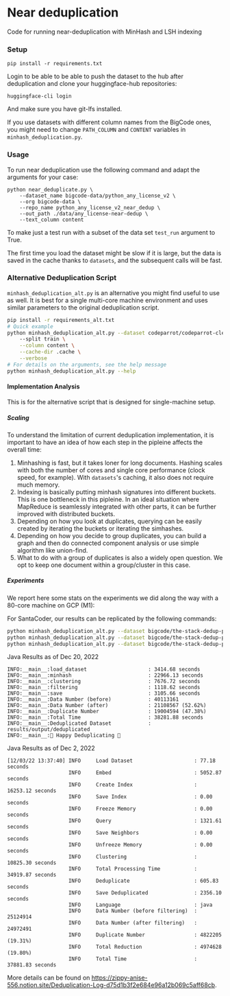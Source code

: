 # Near deduplication

Code for running near-deduplication with MinHash and LSH indexing

### Setup

````
pip install -r requirements.txt
````

Login to be able to be able to push the dataset to the hub after deduplication and clone your huggingface-hub repositories:

````
huggingface-cli login
````

And make sure you have git-lfs installed.

If you use datasets with different column names from the BigCode ones, you might need to change `PATH_COLUMN` and `CONTENT` variables in `minhash_deduplication.py`.

### Usage

To run near deduplication use the following command and adapt the arguments for your case:

````
python near_deduplicate.py \
    --dataset_name bigcode-data/python_any_license_v2 \
    --org bigcode-data \
    --repo_name python_any_license_v2_near_dedup \
    --out_path ./data/any_license-near-dedup \
    --text_column content 
````

To make just a test run with a subset of the data set `test_run` argument to True.

The first time you load the dataset might be slow if it is large, but the data is saved in the cache thanks to `datasets`, and the subsequent calls will be fast.

### Alternative Deduplication Script

`minhash_deduplication_alt.py` is an alternative you might find useful to use as well. It is best for a single multi-core machine environment and uses similar parameters to the original deduplication script.

```bash
pip install -r requirements_alt.txt
# Quick example
python minhash_deduplication_alt.py --dataset codeparrot/codeparrot-clean-valid \  
    --split train \
    --column content \
    --cache-dir .cache \
    --verbose
# For details on the arguments, see the help message
python minhash_deduplication_alt.py --help
```

#### Implementation Analysis

This is for the alternative script that is designed for single-machine setup.

##### Scaling

To understand the limitation of current deduplication implementation, it is important to have an idea of how each step in the pipleine affects the overall time:
1. Minhashing is fast, but it takes loner for long documents. Hashing scales with both the number of cores and single core performance (clock speed, for example). With `datasets`'s caching, it also does not require much memory.
2. Indexing is basically putting minhash signatures into different buckets. This is one bottleneck in this pipleine. In an ideal situation where MapReduce is seamlessly integrated with other parts, it can be further improved with distributed buckets.
3. Depending on how you look at duplicates, querying can be easily created by iterating the buckets or iterating the simhashes.
4. Depending on how you decide to group duplicates, you can build a graph and then do connected component analysis or use simple algorithm like union-find.
5. What to do with a group of duplicates is also a widely open question. We opt to keep one document within a group/cluster in this case.

##### Experiments

We report here some stats on the experiments we did along the way with a 80-core machine on GCP (M1):

For SantaCoder, our results can be replicated by the following commands:

```bash
python minhash_deduplication_alt.py --dataset bigcode/the-stack-dedup-pjj --data-dir data/java --revision v1.1.a1 --cache-dir cache2 --ngram-size 5 --threshold 0.7 --min-token-length 10 --fast
python minhash_deduplication_alt.py --dataset bigcode/the-stack-dedup-pjj --data-dir data/javascript --revision v1.1.a1 --cache-dir cache2 --ngram-size 5 --threshold 0.7 --min-token-length 10 --fast
python minhash_deduplication_alt.py --dataset bigcode/the-stack-dedup-pjj --data-dir data/python --revision v1.1.a1 --cache-dir cache2 --ngram-size 5 --threshold 0.7 --min-token-length 10 --fast
```

Java Results as of Dec 20, 2022
```
INFO:__main__:load_dataset                    : 3414.68 seconds
INFO:__main__:minhash                         : 22966.13 seconds
INFO:__main__:clustering                      : 7676.72 seconds
INFO:__main__:filtering                       : 1118.62 seconds
INFO:__main__:save                            : 3105.66 seconds
INFO:__main__:Data Number (before)            : 40113161
INFO:__main__:Data Number (after)             : 21108567 (52.62%)
INFO:__main__:Duplicate Number                : 19004594 (47.38%)
INFO:__main__:Total Time                      : 38281.88 seconds
INFO:__main__:Deduplicated Dataset            : results/output/deduplicated
INFO:__main__:🤗 Happy Deduplicating 🤗
```


Java Results as of Dec 2, 2022
```
[12/03/22 13:37:40] INFO     Load Dataset                    : 77.18 seconds                                                                                       
                    INFO     Embed                           : 5052.87 seconds                                                                                     
                    INFO     Create Index                    : 16253.12 seconds                                                                                    
                    INFO     Save Index                      : 0.00 seconds                                                                                        
                    INFO     Freeze Memory                   : 0.00 seconds                                                                                        
                    INFO     Query                           : 1321.61 seconds                                                                                     
                    INFO     Save Neighbors                  : 0.00 seconds                                                                                        
                    INFO     Unfreeze Memory                 : 0.00 seconds                                                                                        
                    INFO     Clustering                      : 10825.30 seconds                                                                                    
                    INFO     Total Processing Time           : 34919.87 seconds                                                                                    
                    INFO     Deduplicate                     : 605.83 seconds                                                                                      
                    INFO     Save Deduplicated               : 2356.10 seconds                                                                                     
                    INFO     Language                        : java                                                                                                
                    INFO     Data Number (before filtering)  : 25124914                                                                                            
                    INFO     Data Number (after filtering)   : 24972491                                                                                            
                    INFO     Duplicate Number                : 4822205 (19.31%)                                                                                    
                    INFO     Total Reduction                 : 4974628 (19.80%)                                                                                    
                    INFO     Total Time                      : 37881.83 seconds
```

More details can be found on https://zippy-anise-556.notion.site/Deduplication-Log-d75d1b3f2e684e96a12b069c5aff68cb.